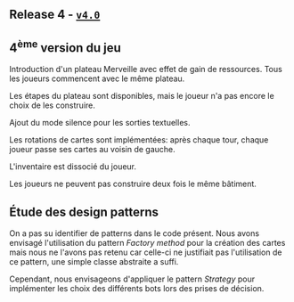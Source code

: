 ## Release 4 - [`v4.0`](https://github.com/uca-m1informatique-softeng/M1-S1-7W-lamac/tree/v4.0)

## 4<sup>ème</sup> version du jeu

Introduction d'un plateau Merveille avec effet de gain de ressources. 
Tous les joueurs commencent avec le même plateau.

Les étapes du plateau sont disponibles, mais le joueur n'a pas encore le choix de les construire.

Ajout du mode silence pour les sorties textuelles.

Les rotations de cartes sont implémentées: après chaque tour, chaque joueur passe ses cartes au voisin de gauche.

L'inventaire est dissocié du joueur.

Les joueurs ne peuvent pas construire deux fois le même bâtiment.

## Étude des design patterns

On a pas su identifier de patterns dans le code présent. 
Nous avons envisagé l'utilisation du pattern *Factory method* pour la création des cartes mais nous ne l'avons pas
retenu car celle-ci ne justifiait pas l'utilisation de ce pattern, une simple classe abstraite a suffi.

Cependant, nous envisageons d'appliquer le pattern *Strategy* pour implémenter les choix des différents bots
lors des prises de décision.
